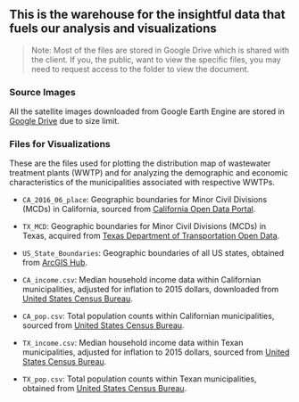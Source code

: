 ## This is the warehouse for the insightful data that fuels our analysis and visualizations

 > Note: Most of the files are stored in Google Drive which is shared with the client. If you, the public, want to view the specific files, you may need to request access to the folder to view the document.


### Source Images
All the satellite images downloaded from Google Earth Engine are stored in [Google Drive](https://drive.google.com/drive/u/1/folders/1uCELlxb4vv5Ec7-y_AFU8LDqCWbwgyol) due to size limit.


### Files for Visualizations

These are the files used for plotting the distribution map of wastewater treatment plants (WWTP) and for analyzing the demographic and economic characteristics of the municipalities associated with respective WWTPs.

- `CA_2016_06_place`: Geographic boundaries for Minor Civil Divisions (MCDs) in California, sourced from [California Open Data Portal](https://data.ca.gov/dataset/ca-geographic-boundaries).

- `TX_MCD`: Geographic boundaries for Minor Civil Divisions (MCDs) in Texas, acquired from [Texas Department of Transportation Open Data](https://gis-txdot.opendata.arcgis.com/datasets/09cd5b6811c54857bd3856b5549e34f0_0/about).

- `US_State_Boundaries`: Geographic boundaries of all US states, obtained from [ArcGIS Hub](https://hub.arcgis.com/datasets/TrainingServices::us-state-boundaries/about).

- `CA_income.csv`: Median household income data within Californian municipalities, adjusted for inflation to 2015 dollars, downloaded from [United States Census Bureau](https://data.census.gov/).

- `CA_pop.csv`: Total population counts within Californian municipalities, sourced from [United States Census Bureau](https://data.census.gov/).

- `TX_income.csv`: Median household income data within Texan municipalities, adjusted for inflation to 2015 dollars, sourced from [United States Census Bureau](https://data.census.gov/).

- `TX_pop.csv`: Total population counts within Texan municipalities, obtained from [United States Census Bureau](https://data.census.gov/).

